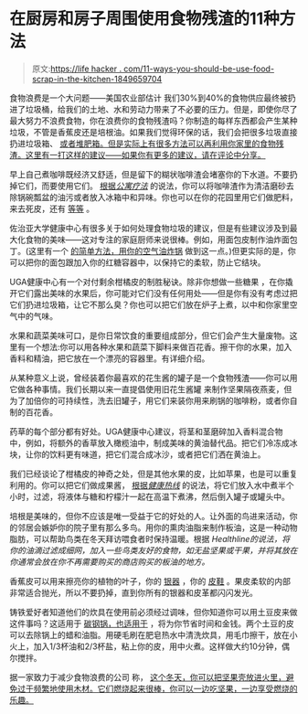 # 在厨房和房子周围使用食物残渣的11种方法

> 原文:[https://life hacker . com/11-ways-you-should-be-use-food-scrap-in-the-kitchen-1849659704](https://lifehacker.com/11-ways-you-should-be-using-food-scraps-in-the-kitchen-1849659704)

食物浪费是一个大问题——美国农业部估计 我们30%到40%的食物供应最终被扔进了垃圾桶，给我们的土地、水和劳动力带来了不必要的压力。但是，即使你尽了最大努力不浪费食物，你在浪费你的食物残渣吗？你制造的每样东西都会产生某种垃圾，不管是香蕉皮还是培根油。如果我们觉得环保的话，我们会把很多垃圾直接扔进垃圾箱、 [或者堆肥箱。但是实际上有很多方法可以再利用你家里的食物残渣。这里有一打这样的建议——如果你有更多的建议，请在评论中分享。](https://lifehacker.com/how-to-get-started-composting-1830416203)

早上自己煮咖啡既经济又舒适，但是留下的糊状咖啡渣会堵塞你的下水道。不要扔掉它们，而要使用它们。 [根据*公寓疗法*](https://www.apartmenttherapy.com/how-to-clean-with-used-coffee-grounds-37139730) 的说法，你可以将咖啡渣作为清洁磨砂去除锅碗瓢盆的油污或者放入冰箱中和异味。你也可以在你的花园里用它们做肥料，来去死皮，还有 [等等](https://lifehacker.com/15-clever-ways-you-should-be-using-coffee-grounds-aroun-1848467988) 。

佐治亚大学健康中心有很多关于如何处理食物垃圾的建议，但是有些建议涉及到最大化食物的美味——这对专注的家庭厨师来说很棒。例如，用面包皮制作油炸面包丁。(这里有一个 [的简单方法，用你的空气油炸锅](https://lifehacker.com/how-to-make-the-best-croutons-in-your-air-fryer-1847165915) 做到这一点。)但更实际的是，你可以把你的面包跟加入你的红糖容器中，以保持它的柔软，防止它结块。

UGA健康中心有一个对付剩余柑橘皮的制胜秘诀。除非你想做一些糖果 ，在你撬开它们露出美味的水果后，你可能对它们没有任何用处——但是你有没有考虑过把它们扔进垃圾箱，让它不那么臭？你也可以把它们放在炉子上煮，以中和你家里空气中的气味。

水果和蔬菜美味可口，是你日常饮食的重要组成部分，但它们会产生大量废物。这里有一个想法:你可以用各种水果和蔬菜下脚料来做百花香。擦干你的水果，加入香料和精油，把它放在一个漂亮的容器里。有详细介绍。

从某种意义上说，曾经装着你最喜欢的花生酱的罐子是一个食物残渣——你可以用它做各种事情。我们长期以来一直提倡使用旧花生酱罐 来制作坚果隔夜燕麦，但为了加倍你的可持续性，洗去旧罐子，用它们来装你用来刷锅的咖啡粉，或者你自制的百花香。

药草的每个部分都有好处。UGA健康中心建议，将茎和茎磨碎加入香料混合物中，例如，将额外的香草放入橄榄油中，制成美味的黄油替代品。把它们冷冻成冰块，让你的饮料更有味道，把它们混合成冰沙，或者把它们洒在黄油上。

我们已经谈论了柑橘皮的神奇之处，但是其他水果的皮，比如苹果，也是可以重复利用的。你可以把它们做成果酱， [根据*健康热线*](https://www.healthline.com/nutrition/uses-for-food-scraps#10.-Whip-up-fruit-peel-jam) 的说法，将它们放入水中煮半个小时，过滤，将液体与糖和柠檬汁一起在高温下煮沸，然后倒入罐子或罐头中。

培根是美味的，但你不应该是唯一受益于它的好处的人。让外面的鸟进来活动，你的邻居会嫉妒你的院子里有那么多鸟。用你的熏肉油脂来制作板油，这是一种动物脂肪，可以帮助鸟类在冬天拜访喂食者时保持温暖。根据 *Healthline的说法，将你的油滴过滤成细网，加入一些鸟类友好的食物，如无盐坚果或干果，并将其放在你通常会放在你不再需要购买的商店购买的板油的地方。*

香蕉皮可以用来擦亮你的植物的叶子，你的 [银器](https://lifehacker.com/polish-silverware-with-banana-peels-5794341) ，你的 [皮鞋](https://lifehacker.com/polish-your-shoes-with-a-banana-5402450) 。果皮柔软的内部非常适合抛光，所以不要扔掉，直到你所有的银器和皮革都闪闪发光。

铸铁爱好者知道他们的炊具在使用前必须经过调味，但你知道你可以用土豆皮来做这件事吗？这适用于 [碳钢锅，也适用于](https://lifehacker.com/season-a-carbon-steel-pan-with-oil-and-potato-peels-1791394667) ，将为你节省时间和金钱。两个土豆的皮可以去除锅上的蜡和油脂。用硬毛刷在肥皂热水中清洗炊具，用毛巾擦干，放在小火上，加入1/3杯油和2/3杯盐，粘上你的皮，用中火煮。这样做大约10分钟，偶尔搅拌。

据一家致力于减少食物浪费的公司 称， [这个冬天，你可以把坚果壳放进火里，避免过于频繁地使用木材。它们燃烧起来很棒，你可以一边吃坚果，一边享受燃烧的乐趣。](https://toogoodtogo.co.uk/en-gb/blog/nuts-about-nut-shells)
